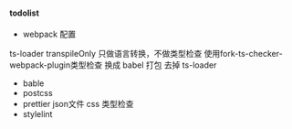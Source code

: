 #### todolist

- webpack 配置

ts-loader transpileOnly 只做语言转换，不做类型检查 使用fork-ts-checker-webpack-plugin类型检查
换成 babel 打包 去掉 ts-loader

- bable
- postcss
- prettier
json文件
css 类型检查
- stylelint